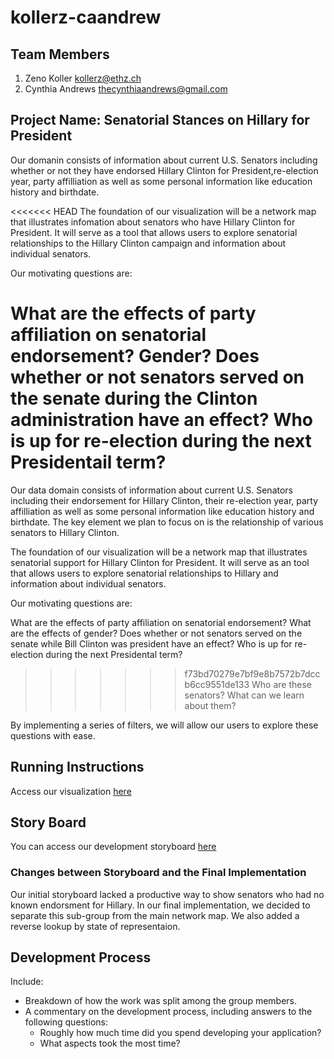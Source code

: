 kollerz-caandrew
===============

## Team Members

1. Zeno Koller kollerz@ethz.ch
2. Cynthia Andrews thecynthiaandrews@gmail.com

## Project Name: Senatorial Stances on Hillary for President

Our domanin consists of information about current U.S. Senators including whether or not they have endorsed Hillary Clinton for President,re-election year, party affilliation as well as some personal information like education history and birthdate. 

<<<<<<< HEAD
The foundation of our visualization will be a network map that illustrates infomation about senators who have Hillary Clinton for President. It will serve as a tool that allows users to explore senatorial relationships to the Hillary Clinton campaign and information about individual senators. 

Our motivating questions are: 

What are the effects of party affiliation on senatorial endorsement? Gender?
Does whether or not senators served on the senate during the Clinton administration have an effect?
Who is up for re-election during the next Presidentail term?
=======
Our data domain consists of information about current U.S. Senators including their endorsement for Hillary Clinton, their re-election year, party affilliation as well as some personal information like education history and birthdate. The key element we plan to focus on is the relationship of various senators to Hillary Clinton. 

The foundation of our visualization will be a network map that illustrates senatorial support for Hillary Clinton for President. It will serve as an tool that allows users to explore senatorial relationships to Hillary and information about individual senators. 

Our motivating questions are: 

What are the effects of party affiliation on senatorial endorsement?
What are the effects of gender?
Does whether or not senators served on the senate while Bill Clinton was president have an effect?
Who is up for re-election during the next Presidental term?
>>>>>>> f73bd70279e7bf9e8b7572b7dccb6cc9551de133
Who are these senators? What can we learn about them?

By implementing a series of filters, we will allow our users to explore these questions with ease.

## Running Instructions

Access our visualization <a href = "http://cse512-15s.github.io/a3-kollerz-caandrew"> here</a>

## Story Board

You can access our development storyboard <a href = "https://docs.google.com/document/d/1hcvH2zJa1xbvtXZYlpFX8fuzdI9x3R9LGkssbgKAcZk"> here</a>


### Changes between Storyboard and the Final Implementation

Our initial storyboard lacked a productive way to show senators who had no known endorsment for Hillary. In our final implementation, we
decided to separate this sub-group from the main network map. We also added a reverse lookup by state of representaion.


## Development Process

Include:
- Breakdown of how the work was split among the group members. 
- A commentary on the development process, including answers to the following questions: 
  - Roughly how much time did you spend developing your application?
  - What aspects took the most time?
